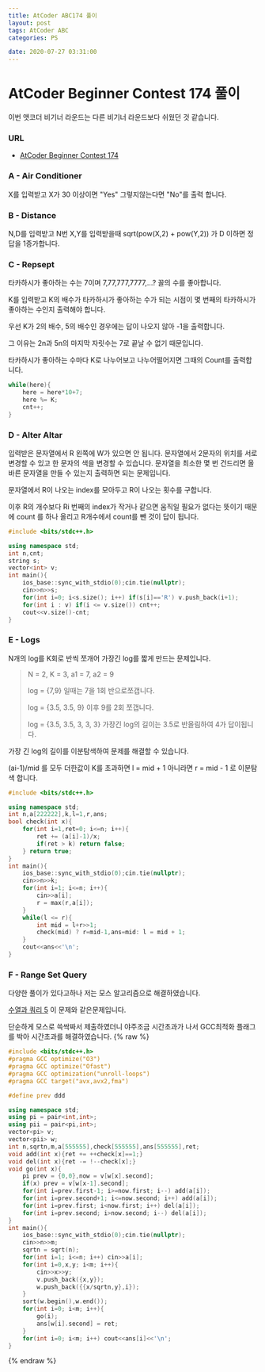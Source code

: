 ```yaml
---
title: AtCoder ABC174 풀이
layout: post
tags: AtCoder ABC
categories: PS

date: 2020-07-27 03:31:00
--- 
```


# AtCoder Beginner Contest 174 풀이

이번 앳코더 비기너 라운드는 다른 비기너 라운드보다 쉬웠던 것 같습니다.
###  **URL** 
* [AtCoder Beginner Contest 174](https://atcoder.jp/contests/abc174)

### **A - Air Conditioner**

X를 입력받고 X가 30 이상이면 "Yes" 그렇지않는다면 "No"를 출력 합니다.

### **B - Distance**

N,D를 입력받고 N번 X,Y를 입력받을때 sqrt(pow(X,2) + pow(Y,2)) 가 D 이하면 정답을 1증가합니다.

### **C - Repsept**


타카하시가 좋아하는 수는 7이며 7,77,777,7777,...? 꼴의 수를 좋아합니다.

K를 입력받고 K의 배수가 타카하시가 좋아하는 수가 되는 시점이 몇 번째의 타카하시가 좋아하는 수인지 출력해야 합니다.

우선 K가 2의 배수, 5의 배수인 경우에는 답이 나오지 않아 -1을 출력합니다.

그 이유는 2n과 5n의 마지막 자릿수는 7로 끝날 수 없기 때문입니다.

타카하시가 좋아하는 수마다 K로 나누어보고 나누어떨어지면 그때의 Count를 출력합니다.
```c++
while(here){
    here = here*10+7;
    here %= K;
    cnt++;
}
```

### **D - Alter Altar**

입력받은 문자열에서 R 왼쪽에 W가 있으면 안 됩니다. 문자열에서 2문자의 위치를 서로
변경할 수 있고 한 문자의 색을 변경할 수 있습니다. 문자열을 최소한 몇 번 건드리면 올바른
문자열을 만들 수 있는지 출력하면 되는 문제입니다.

문자열에서 R이 나오는 index를 모아두고 R이 나오는 횟수를 구합니다. 

이후 R의 개수보다 Ri 번째의 index가 작거나 같으면 움직일 필요가 없다는 뜻이기 때문에 count
를 하나 올리고 R개수에서 count를 뺀 것이 답이 됩니다.

``` c++
#include <bits/stdc++.h>

using namespace std;
int n,cnt;
string s;
vector<int> v;
int main(){
    ios_base::sync_with_stdio(0);cin.tie(nullptr);
    cin>>n>>s;
    for(int i=0; i<s.size(); i++) if(s[i]=='R') v.push_back(i+1);
    for(int i : v) if(i <= v.size()) cnt++;
    cout<<v.size()-cnt;
}

```

### **E - Logs**
N개의 log를 K회로 반씩 쪼개어 가장긴 log를 짧게 만드는 문제입니다.

>N = 2, K = 3, a1 = 7, a2 = 9
>
>log = {7,9} 일때는 7을 1회 반으로쪼갭니다.
>
>log = {3.5, 3.5, 9} 이후 9를 2회 쪼갭니다.
>
>log = {3.5, 3.5, 3, 3, 3} 가장긴 log의 길이는 3.5로 반올림하여 4가 답이됩니다.

가장 긴 log의 길이를 이분탐색하여 문제를 해결할 수 있습니다.

(ai-1)/mid 를 모두 더한값이 K를 초과하면 l = mid + 1 아니라면 r = mid - 1 로 이분탐색 합니다.

```c++
#include <bits/stdc++.h>

using namespace std;
int n,a[222222],k,l=1,r,ans;
bool check(int x){
    for(int i=1,ret=0; i<=n; i++){
        ret += (a[i]-1)/x;
        if(ret > k) return false;
    } return true;
}
int main(){
    ios_base::sync_with_stdio(0);cin.tie(nullptr);
    cin>>n>>k;
    for(int i=1; i<=n; i++){
        cin>>a[i];
        r = max(r,a[i]);
    }
    while(l <= r){
        int mid = l+r>>1;
        check(mid) ? r=mid-1,ans=mid: l = mid + 1;
    }
    cout<<ans<<'\n';
}
```

### **F - Range Set Query**

다양한 풀이가 있다고하나 저는 모스 알고리즘으로 해결하였습니다.

[수열과 쿼리 5](https://www.acmicpc.net/problem/13547) 이 문제와 같은문제입니다.

단순하게 모스로 쓱싹짜서 제출하였더니 야주조금 시간초과가 나서 GCC최적화 플래그를 박아 시간초과를 해결하였습니다.
{% raw %}
```c++
#include <bits/stdc++.h>
#pragma GCC optimize("O3")
#pragma GCC optimize("Ofast")
#pragma GCC optimization("unroll-loops")
#pragma GCC target("avx,avx2,fma")

#define prev ddd

using namespace std;
using pi = pair<int,int>;
using pii = pair<pi,int>;
vector<pi> v;
vector<pii> w;
int n,sqrtn,m,a[555555],check[555555],ans[555555],ret;
void add(int x){ret += ++check[x]==1;}
void del(int x){ret -= !--check[x];}
void go(int x){
    pi prev = {0,0},now = v[w[x].second];
    if(x) prev = v[w[x-1].second];
    for(int i=prev.first-1; i>=now.first; i--) add(a[i]);
    for(int i=prev.second+1; i<=now.second; i++) add(a[i]);
    for(int i=prev.first; i<now.first; i++) del(a[i]);
    for(int i=prev.second; i>now.second; i--) del(a[i]);
}
int main(){
    ios_base::sync_with_stdio(0);cin.tie(nullptr);
    cin>>n>>m;
    sqrtn = sqrt(n);
    for(int i=1; i<=n; i++) cin>>a[i];
    for(int i=0,x,y; i<m; i++){
        cin>>x>>y;
        v.push_back({x,y});
        w.push_back({{x/sqrtn,y},i});
    }
    sort(w.begin(),w.end());
    for(int i=0; i<m; i++){
        go(i);
        ans[w[i].second] = ret;
    }
    for(int i=0; i<m; i++) cout<<ans[i]<<'\n';
}

```
{% endraw %}
